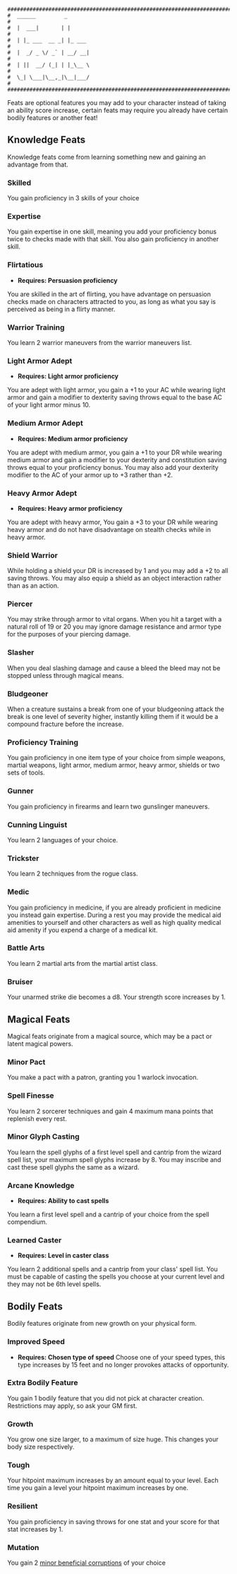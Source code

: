 ```
################################################################################
#  ______         _                                                            #
#  |  ___|       | |                                                           #
#  | |_ ___  __ _| |_ ___                                                      #
#  |  _/ _ \/ _` | __/ __|                                                     #
#  | ||  __/ (_| | |_\__ \                                                     #
#  \_| \___|\__,_|\__|___/                                                     #
################################################################################

```
Feats are optional features you may add to your character instead of taking
an ability score increase, certain feats may require you already have certain 
bodily features or another feat!

## Knowledge Feats
Knowledge feats come from learning something new and gaining an advantage from that. 

### Skilled
You gain proficiency in 3 skills of your choice

### Expertise
You gain expertise in one skill, meaning you add your proficiency bonus twice to checks made with that skill. You also gain proficiency in another skill.

### Flirtatious
- **Requires: Persuasion proficiency**

You are skilled in the art of flirting, you have advantage on persuasion checks made on characters attracted to you, as long as what you say is perceived as being in a flirty manner.

### Warrior Training
You learn 2 warrior maneuvers from the warrior maneuvers list.  

### Light Armor Adept
- **Requires: Light armor proficiency**

You are adept with light armor, you gain a +1 to your AC while wearing light armor and gain a modifier to dexterity saving throws equal to the base AC of your light armor minus 10. 

### Medium Armor Adept
- **Requires: Medium armor proficiency**

You are adept with medium armor, you gain a +1 to your DR while wearing medium armor and gain a modifier to your dexterity and constitution saving throws equal to your proficiency bonus. You may also add your dexterity modifier to the AC of your armor up to +3 rather than +2.

### Heavy Armor Adept
- **Requires: Heavy armor proficiency**

You are adept with heavy armor, You gain a +3 to your DR while wearing heavy armor and do not have disadvantage on stealth checks while in heavy armor.

### Shield Warrior
While holding a shield your DR is increased by 1 and you may add a +2 to all saving throws. You may also equip a shield as an object interaction rather than as an action.

### Piercer
You may strike through armor to vital organs. When you hit a target with a natural roll of 19 or 20 you may ignore damage resistance and armor type for the purposes of your piercing damage.

### Slasher
When you deal slashing damage and cause a bleed the bleed may not be stopped unless through magical means.

### Bludgeoner
When a creature sustains a break from one of your bludgeoning attack the break is one level of severity higher, instantly killing them if it would be a compound fracture before the increase.

### Proficiency Training
You gain proficiency in one item type of your choice from simple weapons, martial weapons, light armor, medium armor, heavy armor, shields or two sets of tools.

### Gunner
You gain proficiency in firearms and learn two gunslinger maneuvers.

### Cunning Linguist
You learn 2 languages of your choice.

### Trickster
You learn 2 techniques from the rogue class.

### Medic
You gain proficiency in medicine, if you are already proficient in medicine you instead gain expertise. During a rest you may provide the medical aid amenities to yourself and other characters as well as high quality medical aid amenity if you expend a charge of a medical kit. 

### Battle Arts
You learn 2 martial arts from the martial artist class.

### Bruiser
Your unarmed strike die becomes a d8. Your strength score increases by 1.


## Magical Feats
Magical feats originate from a magical source, which may be a pact or latent magical powers.

### Minor Pact
You make a pact with a patron, granting you 1 warlock invocation.

### Spell Finesse
You learn 2 sorcerer techniques and gain 4 maximum mana points that replenish every rest.

### Minor Glyph Casting
You learn the spell glyphs of a first level spell and cantrip from the wizard spell list, your maximum spell glyphs increase by 8. You may inscribe and cast these spell glyphs the same as a wizard.

### Arcane Knowledge
- **Requires: Ability to cast spells**

You learn a first level spell and a cantrip of your choice from the spell compendium.

### Learned Caster
- **Requires: Level in caster class**

You learn 2 additional spells and a cantrip from your class' spell list. You must be capable of casting the spells you choose at your current level and they may not be 6th level spells.

## Bodily Feats
Bodily features originate from new growth on your physical form. 

### Improved Speed
- **Requires: Chosen type of speed**
Choose one of your speed types, this type increases by 15 feet and no longer provokes attacks of opportunity.

### Extra Bodily Feature
You gain 1 bodily feature that you did not pick at character creation. Restrictions may apply, so ask your GM first.

### Growth
You grow one size larger, to a maximum of size huge. This changes your body size respectively.

### Tough
Your hitpoint maximum increases by an amount equal to your level. Each time you gain a level your hitpoint maximum increases by one.

### Resilient
You gain proficiency in saving throws for one stat and your score for that stat increases by 1.

### Mutation
You gain 2 [minor beneficial corruptions](https://github.com/ErinaTheDummy/SwordToShield/blob/main/Gamemaster_Resources/AccursedJournal.md#minor-beneficial-corruptions-2) of your choice
